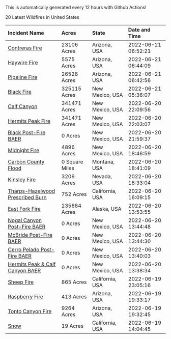 This is automatically generated every 12 hours with Github Actions!

20 Latest Wildfires in United States

 | Incident Name | Acres | State | Date and Time |
|:---|:---|:---|:---|
| [Contreras Fire ](https://inciweb.nwcg.gov/incident/8154/) | 23106 Acres | Arizona, USA | 2022-06-21 06:52:21 |
| [Haywire Fire](https://inciweb.nwcg.gov/incident/8155/) | 5575 Acres | Arizona, USA | 2022-06-21 06:44:09 |
| [Pipeline Fire](https://inciweb.nwcg.gov/incident/8152/) | 26528 Acres | Arizona, USA | 2022-06-21 06:42:56 |
| [Black Fire](https://inciweb.nwcg.gov/incident/8103/) | 325115 Acres | New Mexico, USA | 2022-06-21 05:36:07 |
| [Calf Canyon](https://inciweb.nwcg.gov/incident/8069/) | 341471 Acres | New Mexico, USA | 2022-06-20 22:09:56 |
| [Hermits Peak Fire](https://inciweb.nwcg.gov/incident/8049/) | 341471 Acres | New Mexico, USA | 2022-06-20 22:03:07 |
| [Black Post-Fire BAER](https://inciweb.nwcg.gov/incident/8144/) | 0 Acres | New Mexico, USA | 2022-06-20 21:59:37 |
| [Midnight Fire](https://inciweb.nwcg.gov/incident/8147/) | 4896 Acres | New Mexico, USA | 2022-06-20 18:46:59 |
| [Carbon County Flood](https://inciweb.nwcg.gov/incident/8161/) | 0 Square Miles | Montana, USA | 2022-06-20 18:41:09 |
| [Kinsley Fire](https://inciweb.nwcg.gov/incident/8167/) | 3209 Acres | Nevada, USA | 2022-06-20 18:33:04 |
| [Tharps-Hazelwood Prescribed Burn](https://inciweb.nwcg.gov/incident/8130/) | 752 Acres | California, USA | 2022-06-20 16:09:15 |
| [East Fork Fire ](https://inciweb.nwcg.gov/incident/8148/) | 235684 Acres | Alaska, USA | 2022-06-20 13:53:55 |
| [Nogal Canyon Post-Fire BAER](https://inciweb.nwcg.gov/incident/8072/) | 0 Acres | New Mexico, USA | 2022-06-20 13:44:48 |
| [McBride Post-Fire BAER](https://inciweb.nwcg.gov/incident/8080/) | 0 Acres | New Mexico, USA | 2022-06-20 13:44:30 |
| [Cerro Pelado Post-Fire BAER](https://inciweb.nwcg.gov/incident/8118/) | 0 Acres | New Mexico, USA | 2022-06-20 13:40:03 |
| [Hermits Peak & Calf Canyon BAER](https://inciweb.nwcg.gov/incident/8104/) | 0 Acres | New Mexico, USA | 2022-06-20 13:38:34 |
| [Sheep Fire](https://inciweb.nwcg.gov/incident/8151/) | 865 Acres | California, USA | 2022-06-19 23:05:16 |
| [Raspberry Fire](https://inciweb.nwcg.gov/incident/8162/) | 413 Acres | Arizona, USA | 2022-06-19 19:33:17 |
| [Tonto Canyon Fire](https://inciweb.nwcg.gov/incident/8158/) | 9264 Acres | Arizona, USA | 2022-06-19 19:32:45 |
| [Snow ](https://inciweb.nwcg.gov/incident/8165/) | 19 Acres | California, USA | 2022-06-19 14:04:45 |

